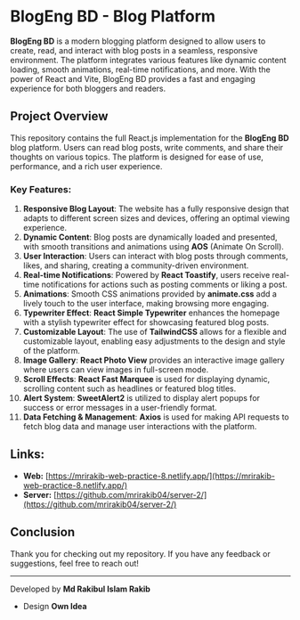 # BlogEng BD - Blog Platform

**BlogEng BD** is a modern blogging platform designed to allow users to create, read, and interact with blog posts in a seamless, responsive environment. The platform integrates various features like dynamic content loading, smooth animations, real-time notifications, and more. With the power of React and Vite, BlogEng BD provides a fast and engaging experience for both bloggers and readers.

## Project Overview

This repository contains the full React.js implementation for the **BlogEng BD** blog platform. Users can read blog posts, write comments, and share their thoughts on various topics. The platform is designed for ease of use, performance, and a rich user experience.

### Key Features:

1. **Responsive Blog Layout**: The website has a fully responsive design that adapts to different screen sizes and devices, offering an optimal viewing experience.
2. **Dynamic Content**: Blog posts are dynamically loaded and presented, with smooth transitions and animations using **AOS** (Animate On Scroll).
3. **User Interaction**: Users can interact with blog posts through comments, likes, and sharing, creating a community-driven environment.
4. **Real-time Notifications**: Powered by **React Toastify**, users receive real-time notifications for actions such as posting comments or liking a post.
5. **Animations**: Smooth CSS animations provided by **animate.css** add a lively touch to the user interface, making browsing more engaging.
6. **Typewriter Effect**: **React Simple Typewriter** enhances the homepage with a stylish typewriter effect for showcasing featured blog posts.
7. **Customizable Layout**: The use of **TailwindCSS** allows for a flexible and customizable layout, enabling easy adjustments to the design and style of the platform.
8. **Image Gallery**: **React Photo View** provides an interactive image gallery where users can view images in full-screen mode.
9. **Scroll Effects**: **React Fast Marquee** is used for displaying dynamic, scrolling content such as headlines or featured blog titles.
10. **Alert System**: **SweetAlert2** is utilized to display alert popups for success or error messages in a user-friendly format.
11. **Data Fetching & Management**: **Axios** is used for making API requests to fetch blog data and manage user interactions with the platform.

## Links:

- **Web:** [https://mrirakib-web-practice-8.netlify.app/](https://mrirakib-web-practice-8.netlify.app/)
- **Server:** [https://github.com/mrirakib04/server-2/](https://github.com/mrirakib04/server-2/)

## Conclusion

Thank you for checking out my repository. If you have any feedback or suggestions, feel free to reach out!

---

Developed by **Md Rakibul Islam Rakib**

- Design **Own Idea**
